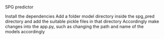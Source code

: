 SPG predictor

Install the dependencies
Add a folder model directory inside the spg_pred directory and add the suitable pickle files in that directory
Accordingly make changes into the app.py, such as changing the path and name of the models accordingly
